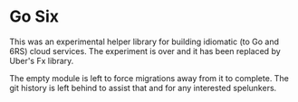 # Go Six

This was an experimental helper library for building idiomatic (to Go and 6RS) cloud
services. The experiment is over and it has been replaced by Uber's Fx library.

The empty module is left to force migrations away from it to complete. The git
history is left behind to assist that and for any interested spelunkers.
